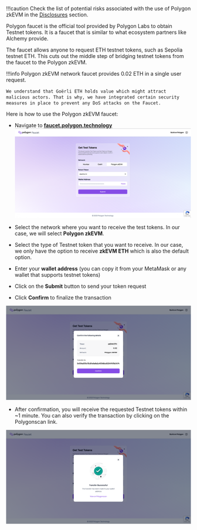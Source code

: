 
!!!caution
    Check the list of potential risks associated with the use of Polygon zkEVM in the [<ins>Disclosures</ins>]() section.

Polygon faucet is the official tool provided by Polygon Labs to obtain Testnet tokens. It is a faucet that is similar to what ecosystem partners like Alchemy provide.

The faucet allows anyone to request ETH testnet tokens, such as Sepolia testnet ETH. This cuts out the middle step of bridging testnet tokens from the faucet to the Polygon zkEVM.

!!!info
    Polygon zkEVM network faucet provides 0.02 ETH in a single user request.

    We understand that Goërli ETH holds value which might attract malicious actors. That is why, we have integrated certain security measures in place to prevent any DoS attacks on the Faucet.

Here is how to use the Polygon zkEVM faucet:

- Navigate to [**faucet.polygon.technology**](https://faucet.polygon.technology/)
![Figure: faucet-zk](../img/zkvm/zkv-faucet-zketh.png)

- Select the network where you want to receive the test tokens. In our case, we will select **Polygon zkEVM**.

- Select the type of Testnet token that you want to receive. In our case, we only have the option to receive **zkEVM ETH** which is also the default option.

- Enter your **wallet address** (you can copy it from your MetaMask or any wallet that supports testnet tokens)

- Click on the **Submit** button to send your token request

- Click **Confirm** to finalize the transaction

![Figure: confirm-tx](../img/zkvm/zkv-confirm-zketh.png)

- After confirmation, you will receive the requested Testnet tokens within ~1 minute. You can also verify the transaction by clicking on the Polygonscan link.

![Figure: success-zk](../img/zkvm/zkv-success-zketh.png)
